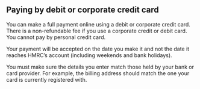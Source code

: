 ## Paying by debit or corporate credit card

You can make a full payment online using a debit or corporate credit card. There is a non-refundable fee if you use a corporate credit or debit card. You cannot pay by personal credit card.

Your payment will be accepted on the date you make it and not the date it reaches HMRC’s account (including weekends and bank holidays).

You must make sure the details you enter match those held by your bank or card provider. For example, the billing address should match the one your card is currently registered with.



